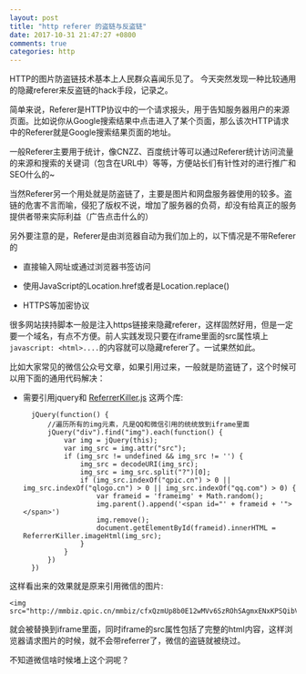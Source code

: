 ```yaml
---
layout: post
title: "http referer 的盗链与反盗链"
date: 2017-10-31 21:47:27 +0800
comments: true
categories: http
---
```


HTTP的图片防盗链技术基本上人民群众喜闻乐见了。 今天突然发现一种比较通用的隐藏referer来反盗链的hack手段，记录之。


简单来说，Referer是HTTP协议中的一个请求报头，用于告知服务器用户的来源页面。比如说你从Google搜索结果中点击进入了某个页面，那么该次HTTP请求中的Referer就是Google搜索结果页面的地址。

一般Referer主要用于统计，像CNZZ、百度统计等可以通过Referer统计访问流量的来源和搜索的关键词（包含在URL中）等等，方便站长们有针性对的进行推广和SEO什么的~

当然Referer另一个用处就是防盗链了，主要是图片和网盘服务器使用的较多。盗链的危害不言而喻，侵犯了版权不说，增加了服务器的负荷，却没有给真正的服务提供者带来实际利益（广告点击什么的）

另外要注意的是，Referer是由浏览器自动为我们加上的，以下情况是不带Referer的

* 直接输入网址或通过浏览器书签访问

* 使用JavaScript的Location.href或者是Location.replace()

* HTTPS等加密协议

很多网站挟持脚本一般是注入https链接来隐藏referer，这样固然好用，但是一定要一个域名，有点不方便。前人实践发现只要在iframe里面的src属性填上 `javascript: <html>....`的内容就可以隐藏referer了。一试果然如此。

比如大家常见的微信公众号文章，如果引用过来，一般就是防盗链了，这个时候可以用下面的通用代码解决：

* 需要引用jquery和 [ReferrerKiller.js](https://github.com/jpgerek/referrer-killer) 这两个库:

        jQuery(function() {
            //遍历所有的img元素，凡是QQ和微信引用的统统放到iframe里面
            jQuery("div").find("img").each(function() {
                var img = jQuery(this);
                var img_src = img.attr("src");
                if (img_src != undefined && img_src != '') {
                    img_src = decodeURI(img_src);
                    img_src = img_src.split("?")[0];
                    if (img_src.indexOf("qpic.cn") > 0 || img_src.indexOf("qlogo.cn") > 0 || img_src.indexOf("qq.com") > 0) {
                        var frameid = 'frameimg' + Math.random();
                        img.parent().append('<span id="' + frameid + '"></span>')
                        img.remove();
                        document.getElementById(frameid).innerHTML = ReferrerKiller.imageHtml(img_src);
                    }
                }
            })
        })

这样看出来的效果就是原来引用微信的图片:

    <img src="http://mmbiz.qpic.cn/mmbiz/cfxQzmUp8b0E12wMVv6SzROhSAgmxENxKPSQibVNhXAx8vr3BQW1lnlakR8wDVLc38QSZwnRfiaDtPZ0d3PhBMtQ/640?"/>

就会被替换到iframe里面，同时iframe的src属性包括了完整的html内容，这样浏览器请求图片的时候，就不会带referrer了，微信的盗链就被绕过。


不知道微信啥时候堵上这个洞呢？


